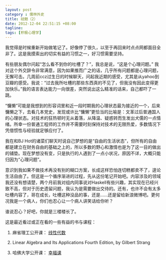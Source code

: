 ```yaml
---
layout: post
category : 儒林外史
title: 祛魅（2）
date: 2012-12-04 22:51:15 +08:00
tagline:
tags: [积极心理学]
---
```


我觉得是时候重新开始做笔记了。好像停了很久，以至于再回来时点点网都面目全非了。这是我摸索出的切实有益的习惯之一，好习惯需要坚持。

有些朋友偶尔问起“怎么看不到你的吐槽了？”，我总是说，“这是个心理问题。” 我对这个外交辞令非常满意，因为如果推而广之的话，几乎所有问题都是心理问题，无懈可击。几周前ccz过生日的时候聊天，问起我近期的感受，尤其是从yahoo到豆瓣的感受。我说：“过去我所吐槽的那些东西真的不见了，但我没有因此变得更加快乐。”我的语言表达能力一向很差，突然说出这么精准的话来，自己都吓了一跳。

“慵懒”可能是我想到的形容词里和近一段时期我的心理状态最为接近的一个，后来慵懒之下，去看几本党史，发现或许比“慵懒”更恰当的比喻是：文革过后普通国人的心理状态。对技术的狂热顿时无从着落，从降温、疑惑转而生发出犬儒的一点情绪。所幸一份普通工程师的工作并不需要时刻保持对技术的无限热爱，多数情况下凭借惯性与经验就足够应付了。

我在和BJ Hot的诸菜们聊天时说自己梦想的是“自由的生活状态”，但所有的自由都是建立在财务自由的基础之上的，所以多数的野心和激情也是为了这一目的做出的铺垫。现在梦想没有变，只是执行的人遇到了一点小状况，原因不详，大概只能归因为“心理问题”。

意识到我如果不做技术再没有别的糊口方案，长成这样恐怕连切糕都卖不了，遑论生活自由了。但这是一个循序渐进的过程，先从这份笔记开始吧。内容涉及的领域我还没有想请楚，两个月前我对组内同事说对Haskell有些兴趣，其实现在已经兴致不高，但对于历史遗留问题，我认为是需要做出交待的。还有，也许不会有太多吐槽内容了，哥在成长，吐槽这种没品的事，还是……还是留给新浪微博吧。更何况我是一个病人，你们也忍心让一个病人讲笑话给你听？

谁说忍心？好吧，你就是三楼楼长了。

这是最近看过或正在看的一些有益的书与课程：

1. 麻省理工公开课： [线性代数][1]

2. Linear Algebra and Its Applications Fourth Edition, by Gilbert Strang

3. 哈佛大学公开课： [幸福课][2] 

[1]: http://v.163.com/special/opencourse/daishu.html "线性代数"
[2]: http://v.163.com/special/sp/positivepsychology.html "幸福课"
